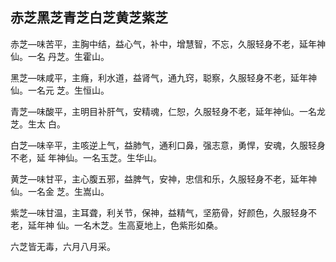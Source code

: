 ## 赤芝黑芝青芝白芝黄芝紫芝

赤芝—味苦平，主胸中结，益心气，补中，增慧智，不忘，久服轻身不老，延年神仙。一名
丹芝。生霍山。

黑芝—味咸平，主癃，利水道，益肾气，通九窍，聪察，久服轻身不老，延年神仙。一名元
芝。生恒山。

青芝—味酸平，主明目补肝气，安精魂，仁恕，久服轻身不老，延年神仙。一名龙芝。生太
白。

白芝—味辛平，主咳逆上气，益肺气，通利口鼻，强志意，勇悍，安魂，久服轻身不老，延
年神仙。一名玉芝。生华山。

黄芝—味甘平，主心腹五邪，益脾气，安神，忠信和乐，久服轻身不老，延年神仙。一名金
芝。生嵩山。

紫芝—味甘温，主耳聋，利关节，保神，益精气，坚筋骨，好颜色，久服轻身不老，延年神
仙。一名木芝。生高夏地上，色紫形如桑。

六芝皆无毒，六月八月采。